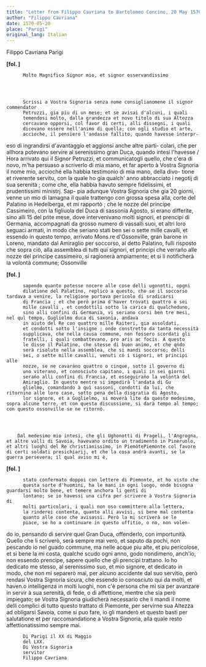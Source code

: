 ```yaml
---
title: "Letter from Filippo Cavriana to Bartolomeo Concino, 20 May 1570"
author: "Filippo Cavriana"
date: 1570-05-20
place: "Parigi"
original_lang: Italian
---
```


Filippo Cavriana
Parigi



    
      
        
**[fol. ]**


        
          Molto Magnifico Signor mio, et signor osservandissimo
        


        
          Scrissi a Vostra Signoria senza nome consiglianomene il signor commendator 
          Petruzzi, gia piu di un mese; et se avisai d'alcuni, i quali 
          temendosi molto, dalla grandezza et novo titolo di sua Altezza
          cercavano opporsi, col favor di certi, alli dissegni, i quali 
          dicevano essere nell'animo di quella; con ogli studio et arte, 
          accioche, il pensiero l'andasse fallito, quando havesse interpr-
eso di ingrandirsi d'avantaggio et aggionsi anche altre parti-
colari, che per allhora potevano servire al serenissimo 
          gran Duca, quando intesi l'havesse / Hora arrivato qui il Signor
          Petruzzi, et communicatogli quello, che c'era di novo, m'ha 
          persuaso a scriverlo di mia mano, et far aperto à Vostra Signoria il nome 
          mio, accioché ella habbia testimonio di mia mano, della divo-
tione et riverente servitu, con la quale ho gia qualch' anno 
          abbracciato i negotij di sua serenità ; come che, ella habbia 
          havuto sempre fidelissimi, et prudentissimi ministrj. Sap-
pia adunque Vostra Signoria che gia 20 giorni, venne un mio di lamagna il quale trattengo con grossa spesa alla, corte del Palatino in Hedelberga, et mi rapportò ; che le nozze del 
          principe Cassimeiro, con la figliuola del Duca di sassonia Agosto, si erano differite, sino alli 15 del pńte mese, dove 
          intervenivano molti signori, et prencipi di Germania, accompagnati da grosso numero di vassalli suoi, et altri loro seguaci armati, in modo che seriano stati ben sei o sette 
          mille cavalli, et essendo in questo tempo, arrivato Mons.re 
          d'Ossonville, gran barone in Loreno, mandato dal Amiraglio
          per  soccorso, al detto Palatino, fulli risposto che 
          sopra ciò, alla assemblea di tutti qui signori, et principi che verrańo alle nozze del principe cassimeiro, si ragionerà ampiamente; et si li notificherà la volontà commune; Ossonville

          
**[fol. ]**


          sapendo quanto potesse nocere alle cose delli ugonotti, opgni 
          dilatione del Palatino, replicò a questo, che se il soccorso tardava a venire, la religione portava pericolo di sradicarsi 
          di Francia ; et che però prima d'haver trovati quattro o sei 
          mille cavalli , et condottili sotto la carica di qualcheduno, 
          sino alli confini di Germania, vi seriano corsi ben tre mesi, nel qul tempo, Guglielmo duca di saxonia, andava 
          in aiuto del Re con quattro mille Raiteri, gia assoldati, 
          et condotti sotto l'insigne ; onde constretto da tanta necessità 
          supplicava, che nella causa commune, non fossero scordati gli 
          fratelli, i quali combattevano, pro aris ac focis. A questo 
          le disse il Palatino, che stesse di buon animo, et che qn̍do 
          serà risoluto nella assemblea, che si mandi soccorso; delli
          sei, o sette mille cavalli, venuti co̍ i signori, et principi alle 
          nozze, se ne cavara̍no quattro o cinque, sotto il governo di 
          uno viterano, et conosciuto capitano, i quali in sei giorni 
          seran̍o alli confini di Francia, et esseguiran̍o la volontà del
          Amiraglio. In questo mentre si impedirà l'andata di Gu
          glielmo, comandando à quì sassoni, condotti da lui, che ritornino alle loro case, sotto pena della disgratia di Agosto, 
          lor signore, et a Guglielmo, si moverà lite da questo medesimo, sopra alcune terre, et con questa discussione, si darà tempo al tempo; con questo ossonville se ne ritornò.
        

 

        Dal medesimo mio intesi, che gli Ughonotti di Prageli, l'Angrogna, et altre valli di Savoia, havevano ordito un tradimento in Pineruolo, et altri luoghi del Re christianissimo, in Piemo̍tePiemonte col favore di certi soldati presichiarij, et che la cosa andrà avanti, se la guerra persevera; il qual aviso mi è,

          
**[fol. ]**


          stato confermato doppoi con lettere di Piemonte, et ho visto che 
          questa sorte d'huomini, ha le mani in ogni luogo, onde bisogna guardarsi molto bene, et temere anchora li genti di 
          lontano; se io havessi una cifra per scrivere à Vostra Signoria di 
          molti particolari, i quali non oso committere alla lettera, 
          la rinderei contenta, quanto alli avvisi, si bene mal contenta 
          quanto alle cose che avisassi. Però la mi scriverà se le 
          piace, se ho a continuare in questo uffitio, o no, non volen-
do io, pensando di servire quel Gran Duca, offenderlo, con importunità. Quello che li scriverò, serà sempre mai vero, 
          et saputo da pochi, non pescando io nel guado commune, 
          ma nelle acque piu alte, et piu pericolose, et si bene 
          la mi costa, qualche scudo ogni anno, godo nondimeno, 
          anch'io, non essendo prencipe, sapere quello che gli prencipi trattano. Io ho dedicato me stesso, al serenissimo 
          suo, et mio signore, et dedicato in modo, che non mi separerò 
          mai, per alcuno accidente dal suo servitio, però rendasi 
          Vostra Signoria sicura, che essendo io conosciuto qui da molti, et haven.o 
          intelligenza in molti luoghi, non c'è persona che mi sia 
          per avanzare in servir à sua serenità, di fede, o di 
          affettione, mentre che sia però impiegato; se Vostra Signoria giudicherà 
          necessario che li mandi il nome delli complici di tutto questo 
          trattato di Piemonte, per servirne sua Altezza ad obligarsi 
          Savoia, come si puo fare, io gli manderò et questo basti 
          per salutatione et per raccomandatione a Vostra Signoria, alla quale resto 
          affettionatissimo sempre mai.
        



        
          Di Parigi il XX di Maggio 
          del LXX.
          Di Vostra Signoria
          servitor
          Filippo Cavriana
        


      
    
  